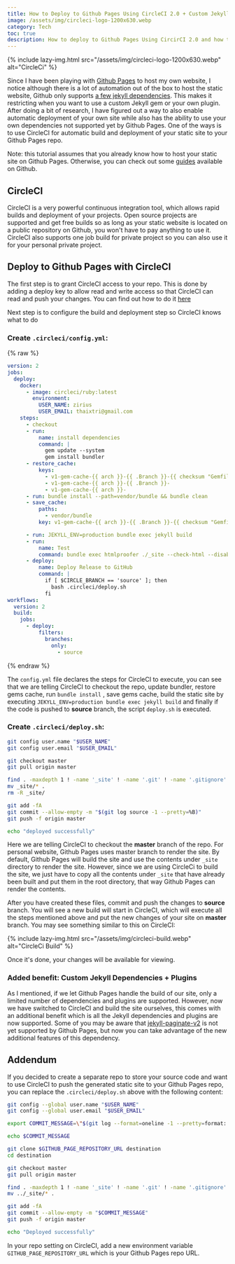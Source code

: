 ```yaml
---
title: How to Deploy to Github Pages Using CircleCI 2.0 + Custom Jekyll Dependencies
image: /assets/img/circleci-logo-1200x630.webp
category: Tech
toc: true
description: How to deploy to Github Pages Using CircirCI 2.0 and how to use Jekyll custom dependencies on Github Pages
---
```


{% include lazy-img.html src="/assets/img/circleci-logo-1200x630.webp" alt="CircleCi" %}

Since I have been playing with [Github Pages](https://pages.github.com/) to host my own website, I notice although there is a lot of automation out of the box to host the static website, Github only supports [a few jekyll dependencies](https://pages.github.com/versions/). This makes it restricting when you want to use a custom Jekyll gem or your own plugin. After doing a bit of research, I have figured out a way to also enable automatic deployment of your own site while also has the ability to use your own dependencies not supported yet by Github Pages. One of the ways is to use CircleCI for automatic build and deployment of your static site to your Github Pages repo.

Note: this tutorial assumes that you already know how to host your static site on Github Pages. Otherwise, you can check out some  [guides](https://help.github.com/en/categories/github-pages-basics) available on Github.

## CircleCI
CircleCI is a very  powerful continuous integration tool, which allows rapid builds and deployment of your projects.  Open source projects are supported and get free builds so as long as your static website is located on a public repository on Github, you won't have to pay anything to use it. CircleCI also supports one job build for private project so you can also use it for your personal private project.

## Deploy to Github Pages with CircleCI
The first step is to grant CircleCI access to your repo. This is done by adding a deploy key to allow read and write access so that CircleCI can read and push your changes. You can find out how to do it [here](https://circleci.com/docs/2.0/gh-bb-integration/#enable-your-project-to-check-out-additional-private-repositories)

Next step is to configure the build and deployment step so CircleCI knows what to do
### Create  `.circleci/config.yml`:

{% raw %}
```yaml
version: 2
jobs:
  deploy:
    docker:
      - image: circleci/ruby:latest
        environment:
          USER_NAME: zirius
          USER_EMAIL: thaixtri@gmail.com
    steps:
      - checkout
      - run:
          name: install dependencies
          command: |
            gem update --system
            gem install bundler
      - restore_cache:
          keys:
            - v1-gem-cache-{{ arch }}-{{ .Branch }}-{{ checksum "Gemfile.lock" }}
            - v1-gem-cache-{{ arch }}-{{ .Branch }}-
            - v1-gem-cache-{{ arch }}-
      - run: bundle install --path=vendor/bundle && bundle clean
      - save_cache:
          paths:
            - vendor/bundle
          key: v1-gem-cache-{{ arch }}-{{ .Branch }}-{{ checksum "Gemfile.lock" }}

      - run: JEKYLL_ENV=production bundle exec jekyll build
      - run:
          name: Test
          command: bundle exec htmlproofer ./_site --check-html --disable-external --empty-alt-ignore
      - deploy:
          name: Deploy Release to GitHub
          command: |
            if [ $CIRCLE_BRANCH == 'source' ]; then
              bash .circleci/deploy.sh
            fi
workflows:
  version: 2
  build:
    jobs:
      - deploy:
          filters:
            branches:
              only: 
                - source
```
{% endraw %}

The `config.yml` file declares the steps for CircleCI to execute, you can see that we are telling CircleCI to checkout the repo, update bundler, restore gems cache, run `bundle install` , save gems cache, build the static site by executing `JEKYLL_ENV=production bundle exec jekyll build` and finally if the code is pushed to **source** branch, the script `deploy.sh` is executed.

### Create `.circleci/deploy.sh`:
```bash
git config user.name "$USER_NAME"
git config user.email "$USER_EMAIL"

git checkout master
git pull origin master

find . -maxdepth 1 ! -name '_site' ! -name '.git' ! -name '.gitignore' ! -name '.circleci' -exec rm -rf {} \;
mv _site/* .
rm -R _site/

git add -fA
git commit --allow-empty -m "$(git log source -1 --pretty=%B)"
git push -f origin master

echo "deployed successfully"
```

Here we are telling CircleCI to checkout the **master** branch of the repo. For personal website, Github Pages uses master branch to render the site. By default, Github Pages will build the site and use the contents under `_site` directory to render the site. However, since we are using CircleCi to build the site, we just have to copy all the contents under `_site` that have already been built and put them in the root directory, that way Github Pages can render the contents.

After you have created these files, commit and push the changes to **source** branch. You will see a new build will start in CircleCI, which will execute all the steps mentioned above and put the new changes of your site on **master** branch. You may see something similar to this on CircleCI:

{% include lazy-img.html src="/assets/img/circleci-build.webp" alt="CircleCi Build" %}


Once it's done, your changes will be available for viewing.

### Added benefit: Custom Jekyll Dependencies + Plugins
As I mentioned, if we let Github Pages handle the build of our site, only a limited number of dependencies and plugins are supported. However, now we have switched to CircleCI and build the site ourselves, this comes with an additional benefit which is all the Jekyll dependencies and plugins are now supported. Some of you may be aware that [jekyll-paginate-v2](https://github.com/sverrirs/jekyll-paginate-v2) is not yet supported by Github Pages, but now you can take advantage of the new additional features of this dependency.

## Addendum
If you decided to create a separate repo to store your source code and want to use CircleCI to push the generated static site to your Github Pages repo, you can replace the `.circleci/deploy.sh` above with the following content:
```bash
git config --global user.name "$USER_NAME"
git config --global user.email "$USER_EMAIL"

export COMMIT_MESSAGE=\"$(git log --format=oneline -1 --pretty=format:'%h - %B')\"

echo $COMMIT_MESSAGE

git clone $GITHUB_PAGE_REPOSITORY_URL destination
cd destination

git checkout master
git pull origin master

find . -maxdepth 1 ! -name '_site' ! -name '.git' ! -name '.gitignore' -exec rm -rf {} \;
mv ../_site/* .

git add -fA
git commit --allow-empty -m "$COMMIT_MESSAGE"
git push -f origin master

echo "Deployed successfully"
```

In your repo setting on CircleCI, add a new environment variable `GITHUB_PAGE_REPOSITORY_URL` which is your Github Pages repo URL.
